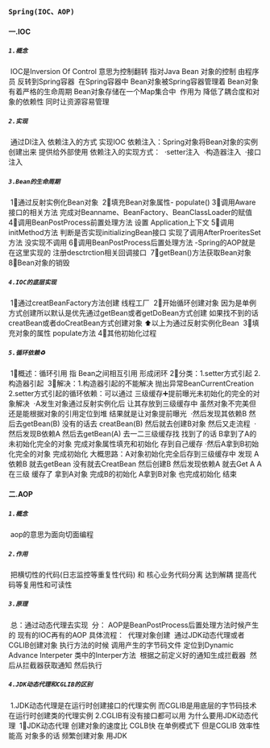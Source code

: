 ### `Spring(IOC、AOP)`

#### 一.**IOC**

##### `1.概念`

​	IOC是Inversion Of Control 意思为控制翻转 指对Java Bean 对象的控制 由程序员 反转到Spring容器
​	在Spring容器中 Bean对象被Spring容器管理着 Bean对象有着严格的生命周期 Bean对象存储在一个Map集合中
​	作用为 降低了耦合度和对象的依赖性 同时让资源容易管理  

##### `2.实现`

​	通过DI注入 依赖注入的方式 实现IOC
​		依赖注入：Spring对象将Bean对象的实例创建出来 提供给外部使用
​			依赖注入的实现方式：
​					·setter注入
​					·构造器注入
​					·接口注入

##### `3.Bean的生命周期`

​	1⃣️通过反射实例化Bean对象
​	2⃣️填充Bean对象属性- populate()
​	3⃣️调用Aware接口的相关方法 完成对Beanname、BeanFactory、BeanClassLoader的赋值
​	4⃣️调用BeanPostProcess前置处理方法 设置 Application上下文
​	5⃣️调用initMethod方法 判断是否实现initializingBean接口 实现了调用AfterProeritesSet方法 没实现不调用
​	6⃣️调用BeanPostProcess后置处理方法 -Spring的AOP就是在这里实现的 注册desctrction相关回调接口
​	7⃣️getBean()方法获取Bean对象
​	8⃣️Bean对象的销毁

##### `4.IOC的底层实现`

​	1⃣️通过creatBeanFactory方法创建 线程工厂
​	2⃣️开始循环创建对象 因为是单例方式创建所以默认是优先通过getBean或者getDoBean方式创建 如果找不到的话creatBean或者doCreatBean方式创建对象			⬆️以上为通过反射实例化Bean
​	3⃣️填充对象的属性 populate方法
​	4⃣️其他初始化过程

##### `5.循环依赖♻️`

​	1⃣️概述：循环引用 指 Bean之间相互引用 形成闭环
​	2⃣️分类：1.setter方式引起	2.构造器引起
​	3⃣️解决：1.构造器引起的不能解决 抛出异常BeanCurrentCreation
​					 2.setter方式引起的循环依赖：可以通过 三级缓存➕提前曝光未初始化的完全的对象解决
​						·A发生对象通过反射实例化后 让其存放到三级缓存中 虽然对象不完美但还是能根据对象的引用定位到堆  结果就是让对象提前曝光
​						·然后发现其依赖B 然后去getBean(B) 没有的话去 creatBean(B) 然后就去创建B对象 然后又走流程
​						·然后发现B依赖A  然后去getBean(A) 去一二三级缓存找 找到了的话 B拿到了A的未初始化完全的对象 完成对象属性填充和初始化 存到自己缓存
​						·然后A拿到B初始化完全的对象 完成初始化
​						大概思路：A对象初始化完全后存到三级缓存中 发现 A依赖B 就去getBean 没有就去CreatBean 然后创建B 然后发现依赖A 就去Get A  A在三级											缓存了 拿到A对象 完成B的初始化  A拿到B对象 也完成初始化 结束

#### 二.**AOP**

##### `1.概念`

​	aop的意思为面向切面编程

##### `2.作用`

​	把横切性的代码(日志监控等重复性代码) 和 核心业务代码分离 达到解耦 提高代码等复用性和可读性

##### `3.原理`

​	总：通过动态代理去实现
​	分：
​		AOP是BeanPostProcess后置处理方法时候产生的 现有的IOC再有的AOP
​	具体流程：
​			代理对象创建
​			通过JDK动态代理或者CGLIB创建对象
​			执行方法的时候 调用产生的字节码文件 定位到Dynamic Advance Interpeter 类中的Interper方法
​			根据之前定义好的通知生成拦截器
​			然后从拦截器获取通知 然后执行

##### `4.JDK动态代理和CGLIB的区别`

​	1.JDK动态代理是在运行时创建接口的代理实例 而CGLIB是用底层的字节码技术 在运行时创建类的代理实例
​	2.CGLIB有没有接口都可以用 为什么要用JDK动态代理
​		1⃣️JDK动态代理 创建对象的速度比 CGLB快 在单例模式下 但是CGLIB 效率性能高 对象多的话 频繁创建对象 用JDK